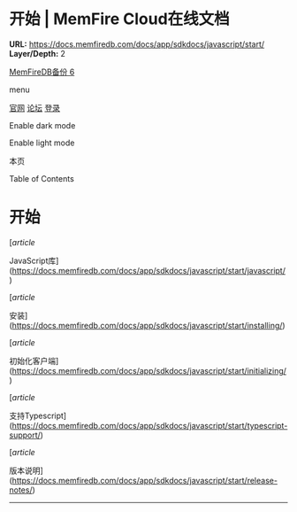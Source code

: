 # 开始 | MemFire Cloud在线文档

**URL:** https://docs.memfiredb.com/docs/app/sdkdocs/javascript/start/
**Layer/Depth:** 2

[MemFireDB备份 6](/)

menu

[官网](https://memfiredb.com/)
[论坛](https://community.memfiredb.com/)
[登录](https://cloud.memfiredb.com/auth/login)

Enable dark mode

Enable light mode

本页

Table of Contents

# 开始

[*article*

JavaScript库](https://docs.memfiredb.com/docs/app/sdkdocs/javascript/start/javascript/)

[*article*

安装](https://docs.memfiredb.com/docs/app/sdkdocs/javascript/start/installing/)

[*article*

初始化客户端](https://docs.memfiredb.com/docs/app/sdkdocs/javascript/start/initializing/)

[*article*

支持Typescript](https://docs.memfiredb.com/docs/app/sdkdocs/javascript/start/typescript-support/)

[*article*

版本说明](https://docs.memfiredb.com/docs/app/sdkdocs/javascript/start/release-notes/)

---